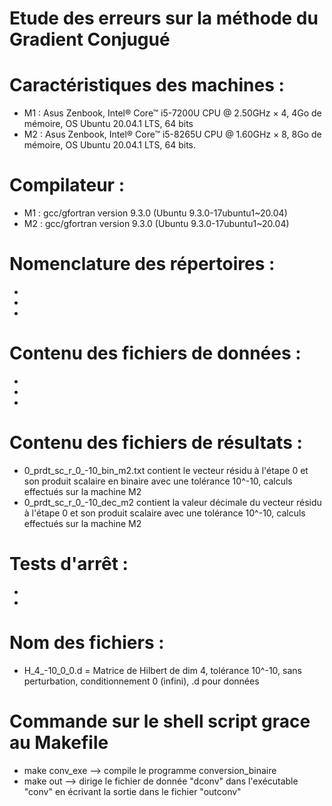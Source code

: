 # Etude des erreurs sur la méthode du Gradient Conjugué


# Caractéristiques des machines :
  - M1 : Asus Zenbook, Intel® Core™ i5-7200U CPU @ 2.50GHz × 4, 4Go de mémoire, OS Ubuntu 20.04.1 LTS, 64 bits
  - M2 :  Asus Zenbook, Intel® Core™ i5-8265U CPU @ 1.60GHz × 8, 8Go de mémoire, OS Ubuntu 20.04.1 LTS, 64 bits. 
  
  
# Compilateur :
  - M1 : gcc/gfortran version 9.3.0 (Ubuntu 9.3.0-17ubuntu1~20.04)
  - M2 : gcc/gfortran version 9.3.0 (Ubuntu 9.3.0-17ubuntu1~20.04) 

# Nomenclature des répertoires :
  - 
  - 
  - 
  
 
# Contenu des fichiers de données :
  - 
  - 
  - 


# Contenu des fichiers de résultats :
  - 0_prdt_sc_r_0_-10_bin_m2.txt contient le vecteur résidu à l'étape 0 et son produit scalaire en binaire avec une tolérance 10^-10, calculs effectués sur la machine M2
  - 0_prdt_sc_r_0_-10_dec_m2 contient la valeur décimale du vecteur résidu à l'étape 0 et son produit scalaire avec une tolérance 10^-10, calculs effectués sur la machine M2
  

# Tests d'arrêt :
  -  
  - 


# Nom des fichiers :
  - H_4_-10_0_0.d = Matrice de Hilbert de dim 4, tolérance 10^-10, sans perturbation, conditionnement 0 (infini), .d pour données
  
# Commande sur le shell script grace au Makefile
  - make conv_exe --> compile le programme conversion_binaire
  - make out --> dirige le fichier de donnée "dconv" dans l'exécutable "conv" en écrivant la sortie dans le fichier "outconv"
